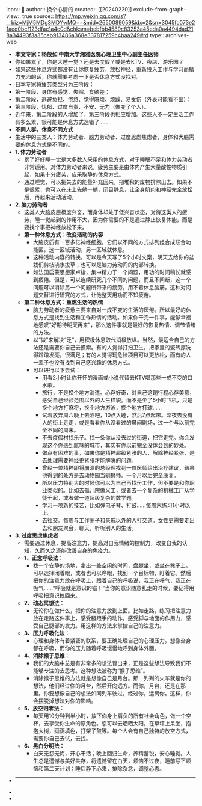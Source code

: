 icon:: 💾
author:: 换个心情的
created:: [[20240220]]
exclude-from-graph-view:: true
source:: https://mp.weixin.qq.com/s?__biz=MjM5MDg3MDYwMQ==&mid=2650089059&idx=2&sn=3045fc073e21aed0bcf123dfac1a4c0d&chksm=bebfbb4589c83253a45eda0a4494dad218a34493f3a35ceb913486a368e337817259c4baa249#rd
type:: archives-web

- **本文专家：杨放如  中南大学湘雅医院心理卫生中心副主任医师**
- 你如果累了，你是大睡一觉？还是去度假？或是去KTV、夜店、游乐园？
- 如果这些休息方式都没有让你恢复疲劳，放松神经，重新投入工作与学习而精力充沛的话，你就需要考虑一下是否休息方式没找对。
- 日本专家将疲劳类型分为三阶段：
- 第一阶段，身体有感觉、失眠、食欲差；
- 第二阶段，逃避负担、倦怠、觉得麻烦、烦躁、易受伤（外表可能看不出）；
- 第三阶段，忧郁、过度自责、不安、无力（像变了个人）。
- 近年来，第二阶段的人增加了，第三阶段也相应增加。这些人不一定生活工作有多么累，很可能是休息方式选错了......
- **不同人群，休息不同方式**
- 生活中的三类人：体力劳动者、脑力劳动者、过度思虑焦虑者，身体和大脑需要的休息方式是不同的。
- **1\. 体力劳动者**
  - 累了好好睡一觉是大多数人采用的休息方式，对于睡眠不足和体力劳动者非常适用。对体力劳动者来说，疲劳主要是由体内产生大量酸性物质引起，如果十分疲劳，应采取静的休息方式。
  - 通过睡觉，可以把失去的能量补充回来，把堆积的废物排除出去。如果不是很累，也可以在床上先躺一躺，闭目静息，让全身肌肉和神经完全放松后，再起来活动活动。
- **2\. 脑力劳动者**
  - 这类人大脑皮层极度兴奋，而身体却处于低兴奋状态，对待这类人的疲劳，睡一觉起到的作用不大，因为你需要的不是通过静止恢复体能，而是要找个事把神经放松下来。
  - **第一种休息方式：改变活动的内容**
    - 大脑皮质有一百多亿神经细胞，它们以不同的方式排列组合成联合功能区，这一区域活动，另一区域就休息。
    - 这种活动内容的转换，可以是今天写了5个小时文案，明天去给你的盆栽们剪枝浇水拔草；也可以是脑力劳动间的内部转换。
    - 如法国启蒙思想家卢梭，集中精力于一个问题，用功的时间稍长就感到疲倦。但是，可以连续研究几个不同的问题，而且不间断，这一个问题可以消除另一个问题所带来的疲劳，用不着休息脑筋。这种对问题交替进行研究的方式，让他整天用功而不知疲倦。
  - **第二种休息方式：重燃生活的热情**
    - 脑力劳动者的疲惫主要来自对一成不变的生活的厌倦。所以最好的休息方式是找到生活和工作热情的活动。如果你干完一件事，能够幸福地感叹“好期待明天再来”，那么这件事就是最好的恢复热情、调节情绪的方法。
    - 以“做”来解决“乏”，用积极休息取代消极放纵。当然，最适合自己的方法还是需要你自己去摸索。有的人觉得打扫卫生，把家里的瓷砖擦洗得蹭蹭发亮，很满足；有的人觉得玩危险项目可以更放松，而有的人一辈子也没有找到自己感兴趣的休息方式。
    - 可以进行以下尝试：
      - 用看2小时让你开怀的漫画或小说代替去KTV唱那些一成不变的口水歌。
      - 旅行，不是换个地方消遣。心存好奇，对自己这趟行程心存美意，感受自己经验范围以外的人生样貌。而不是坐了5小时飞机，只是换个地方打麻将，换个地方游泳，换个地方打球……
      - 试着放弃周六晚上去酒吧，10点入睡，然后7点起床。深夜去没有人的街上走走，或是看看你从没看过的晨间剧场，过一个与以前完全不同的周末。
      - 不去度假村找乐子。找一条你从没去过的街道，把它走完。你会发现这个你感到腻味的城市，其实有你以前完全没体会到的妙处。
      - 做点有困难的事，如果你是精神超级紧张的人，解除神经紧张，是去处理需要神经更紧张才能解决的问题。
      - 曾经一位精神即将崩溃的总经理找到一位医师给出治疗建议，结果他得到的处方是去动物园当驯狮师。一个月以后完全康复。
      - 所以压力特别大的时候你可以为自己再找份工作，但不要是和你职业类似的。比如去孤儿院做义工，或者去一个复杂的机械工厂从学徒干起，或者做一道超级复杂的数学题。
      - 学习一项新的技艺，比如弹电子琴、打鼓……每周末练习1小时以上。
      - 去社交。每周与工作圈子和亲戚以外的人打交道。女性更需要走出去和朋友聚会，聊天，听听别人的生活。
- **3\. 过度思虑焦虑者**
  - 需要通过休息，提高注意力，提高对自我情绪的控制力，改变自我的认知，久而久之还能改善自身的免疫力。
  - **1、正念呼吸法：**
    - 找一个安静的场地，拿出一些空闲的时间，盘腿坐，或坐在凳子上。可以选择闭着眼，或者也可以睁眼，找到一个目标物，盯着它。然后把你的注意力放在呼吸上，跟着自己的呼吸说，我正在呼气，我正在吸气……“呼吸就是意识的锚！”当你的意识随意乱走的时候，要记得用呼吸把意识拽回来。
  - **2、动态冥想法：**
    - 无论你在做什么，把你的注意力放到上面。比如走路，练习把注意力放在走路这件事上，感受腿跟手的动作，感受脚与地面的作用力，感受自己腿部的发力。用这样的方法来掌控自己的注意力。
  - **3、压力呼吸化法：**
    - 心理和身体有着紧密的联系，要正确处理自己的心理压力。想像全身都在呼吸，而你的压力随着呼吸慢慢地呼到身体外面。
  - **4、消除猴子思维：**
    - 我们的大脑中总是有非常多的想法冒出来，正是这些想法导致我们不能够专注的去思考。这种想法被称为“猴子思维”。
    - 消除猴子思维的方法就是想像自己是月台。那一列列的火车就是你的想法，他们经过你的月台，然后开向远方。而你，月台，还是在那里。你要想像自己的想法如同列车驶过，经过你，远离你。这样，你会摆脱掉想法对你的影响。
  - **5、放空归零法：**
    - 每天用10分钟到半小时，放下你身上肩负的所有社会角色，做一个空杯，去享受你生命的原角色。您可以去晒晒太阳，在草坪上呆坐，抱抱大树，画画填色，打架子鼓等。每个人会有自己独特的放空方式，需要你自己去试，去找。
  - **6、黑白分明法：**
    - 白天无怨无悔，开心干活；晚上回归生命，养精蓄锐，安心睡觉。人生总是遗憾与美好共存，将遗憾留在白天，烦恼不过夜，睡前写下烦恼和第二天计划；睡后静下心来，排除杂念，调整心态。
- ___
-
-